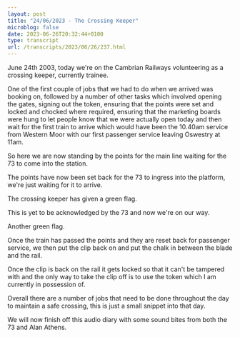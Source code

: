 ```yaml
---
layout: post
title: "24/06/2023 - The Crossing Keeper"
microblog: false
date: 2023-06-26T20:32:44+0100
type: transcript
url: /transcripts/2023/06/26/237.html
---
```

June 24th 2003, today we're on the Cambrian Railways volunteering as a crossing keeper, currently trainee.

One of the first couple of jobs that we had to do when we arrived was booking on, followed by a number of other tasks which involved opening the gates, signing out the token, ensuring that the points were set and locked and chocked where required, ensuring that the marketing boards were hung to let people know that we were actually open today and then wait for the first train to arrive which would have been the 10.40am service from Western Moor with our first passenger service leaving Oswestry at 11am.

So here we are now standing by the points for the main line waiting for the 73 to come into the station.

The points have now been set back for the 73 to ingress into the platform, we're just waiting for it to arrive.

The crossing keeper has given a green flag.

This is yet to be acknowledged by the 73 and now we're on our way.

Another green flag.

Once the train has passed the points and they are reset back for passenger service, we then put the clip back on and put the chalk in between the blade and the rail.

Once the clip is back on the rail it gets locked so that it can't be tampered with and the only way to take the clip off is to use the token which I am currently in possession of.

Overall there are a number of jobs that need to be done throughout the day to maintain a safe crossing, this is just a small snippet into that day.

We will now finish off this audio diary with some sound bites from both the 73 and Alan Athens.
